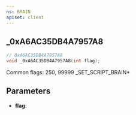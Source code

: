 ```yaml
---
ns: BRAIN
apiset: client
---
```

## _0xA6AC35DB4A7957A8

```c
// 0xA6AC35DB4A7957A8
void _0xA6AC35DB4A7957A8(int flag);
```

Common flags: 250, 99999
_SET_SCRIPT_BRAIN*

## Parameters
* **flag**: